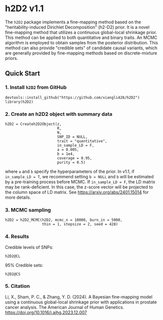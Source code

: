 # h2D2 v1.1

The `h2D2` package implements a fine-mapping method based on the 
"heritability-induced Dirichlet Decomposition" (h2-D2) prior.
It is a novel fine-mapping method that utilizes a continuous global-local 
shrinkage prior.
This method can be applied to both quantitative and binary traits.
An MCMC algorithm is employed to obtain samples from the posterior 
distribution.
This method can also provide "credible sets" of candidate
causal variants, which are generally provided by fine-mapping methods
based on discrete-mixture priors.

## Quick Start

### 1. Install `h2D2` from GitHub
```
devtools::install_github("https://github.com/xiangli428/h2D2")
library(h2D2)
```
### 2. Create an h2D2 object with summary data

```
h2D2 = Createh2D2Object(z,
                        R,
                        N,
                        SNP_ID = NULL,
                        trait = "quantitative",
                        in_sample_LD = F,
                        a = 0.005,
                        b = 1e4,
                        coverage = 0.95,
                        purity = 0.5)
```
where `a` and `b` specify the hyperparameters of the prior.
In v1.1, if `in_sample_LD = T`, we recommend setting `b = NULL` and `b` will be estimated by a pre-training process before MCMC.
If `in_sample_LD = F`, the LD matrix may be rank-deficient. In this case, the z-score vector will be projected to the column space of LD matrix. See https://arxiv.org/abs/2401.15014 for more details.

### 3. MCMC sampling

```
h2D2 = h2D2_MCMC(h2D2, mcmc_n = 10000, burn_in = 5000, 
                 thin = 1, stepsize = 2, seed = 428)
```

### 4. Results

Credible levels of SNPs:
```
h2D2@CL
```
95% Credible sets:
```
h2D2@CS
```

### 5. Citation

Li, X., Sham, P. C., & Zhang, Y. D. (2024). A Bayesian fine-mapping model using a continuous global-local shrinkage prior with applications in prostate cancer analysis. The American Journal of Human Genetics.
https://doi.org/10.1016/j.ajhg.2023.12.007
